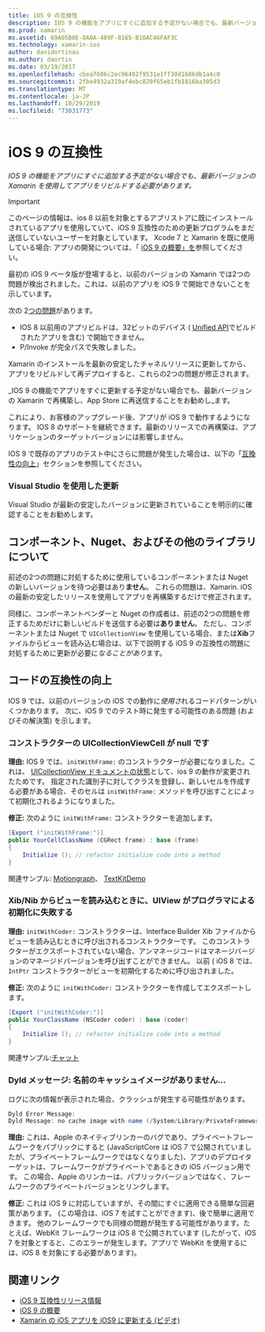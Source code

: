 ```yaml
---
title: iOS 9 の互換性
description: IOS 9 の機能をアプリにすぐに追加する予定がない場合でも、最新バージョンの Xamarin を使用してアプリをリビルドする必要があります。
ms.prod: xamarin
ms.assetid: 69A05B0E-8A0A-489F-8165-B10AC46FAF3C
ms.technology: xamarin-ios
author: davidortinau
ms.author: daortin
ms.date: 03/19/2017
ms.openlocfilehash: cbea7686c2ec96492f9531e1ff30d1686db1a4c0
ms.sourcegitcommit: 2fbe4932a319af4ebc829f65eb1fb1816ba305d3
ms.translationtype: MT
ms.contentlocale: ja-JP
ms.lasthandoff: 10/29/2019
ms.locfileid: "73031773"
---
```

# <a name="ios-9-compatibility"></a>iOS 9 の互換性

_IOS 9 の機能をアプリにすぐに追加する予定がない場合でも、最新バージョンの Xamarin を使用してアプリをリビルドする必要があります。_

> [!IMPORTANT]
> このページの情報は、ios 8 以前を対象とするアプリストアに既にインストールされているアプリを使用していて、iOS 9 互換性のための更新プログラムをまだ送信していないユーザーを対象としています。 Xcode 7 と Xamarin を既に使用している場合: アプリの開発については、「 [iOS 9 の概要」を](~/ios/platform/introduction-to-ios9/index.md)参照してください。

最初の iOS 9 ベータ版が登場すると、以前のバージョンの Xamarin では2つの問題が検出されました。これは、以前のアプリを iOS 9 で開始できないことを示しています。

次の 2[つの問題](https://forums.xamarin.com/discussion/comment/131529/#Comment_131529)があります。

- IOS 8 以前用のアプリビルドは、32ビットのデバイス ( [Unified API](~/cross-platform/macios/unified/index.md)でビルドされたアプリを含む) で開始できません。
- P/Invoke が完全パスで失敗しました。

Xamarin のインストールを最新の安定したチャネルリリースに更新してから、アプリをリビルドして再デプロイすると、これらの2つの問題が修正されます。

_IOS 9 の機能でアプリをすぐに更新する予定がない場合でも、最新バージョンの Xamarin で再構築し、App Store に再送信することをお勧めし_ます。

これにより、お客様のアップグレード後、アプリが iOS 9 で動作するようになります。
IOS 8 のサポートを継続できます。最新のリリースでの再構築は、アプリケーションのターゲットバージョンには影響しません。

IOS 9 で既存のアプリのテスト中にさらに問題が発生した場合は、以下の「[互換性の向上](#compat)」セクションを参照してください。

### <a name="updating-with-visual-studio"></a>Visual Studio を使用した更新

Visual Studio が最新の安定したバージョンに更新されていることを明示的に確認することをお勧めします。

## <a name="what-about-components-nugets-and-other-libraries"></a>コンポーネント、Nuget、およびその他のライブラリについて

前述の2つの問題に対処するために使用しているコンポーネントまたは Nuget の新しいバージョンを待つ必要はあり**ません**。
これらの問題は、Xamarin. iOS の最新の安定したリリースを使用してアプリを再構築するだけで修正されます。

同様に、コンポーネントベンダーと Nuget の作成者は、前述の2つの問題を修正するためだけに新しいビルドを送信する必要は**ありません**。 ただし、コンポーネントまたは Nuget で `UICollectionView` を使用している場合、または**Xib**ファイルからビューを読み込む場合は、以下で説明する iOS 9 の互換性の問題に対処するために更新が必要に*なることがあり*ます。

<a name="compat" />

## <a name="improving-compatibility-in-your-code"></a>コードの互換性の向上

IOS 9 では、以前のバージョンの iOS での動作に*使用さ*れるコードパターンがいくつかあります。 次に、iOS 9 でのテスト時に発生する可能性のある問題 (およびその解決策) を示します。

### <a name="uicollectionviewcellcontentview-is-null-in-constructors"></a>コンストラクターの UICollectionViewCell が null です

**理由:** IOS 9 では、`initWithFrame:` のコンストラクターが必要になりました。これは、 [UICollectionView ドキュメントの状態](https://developer.apple.com/library/ios/documentation/UIKit/Reference/UICollectionView_class/#//apple_ref/occ/instm/UICollectionView/dequeueReusableCellWithReuseIdentifier:forIndexPath)として、ios 9 の動作が変更されたためです。 指定された識別子に対してクラスを登録し、新しいセルを作成する必要がある場合、そのセルは `initWithFrame:` メソッドを呼び出すことによって初期化されるようになりました。

**修正:** 次のように `initWithFrame:` コンストラクターを追加します。

```csharp
[Export ("initWithFrame:")]
public YourCellClassName (CGRect frame) : base (frame)
{
    Initialize (); // refactor initialize code into a method
}
```

関連サンプル: [Motiongraph](https://github.com/xamarin/monotouch-samples/commit/3c1b7a4170c001e7290db9babb2b7a6dddeb8bcb)、 [TextKitDemo](https://github.com/xamarin/monotouch-samples/commit/23ea01b37326963b5ebf68bbcc1edd51c66a28d6)

### <a name="uiview-fails-to-init-with-coder-when-loading-a-view-from-a-xibnib"></a>Xib/Nib からビューを読み込むときに、UIView がプログラマによる初期化に失敗する

**理由:** `initWithCoder:` コンストラクターは、Interface Builder Xib ファイルからビューを読み込むときに呼び出されるコンストラクターです。 このコンストラクターがエクスポートされていない場合、アンマネージコードはマネージバージョンのマネージドバージョンを呼び出すことができません。 以前 ( iOS 8 では、`IntPtr` コンストラクターがビューを初期化するために呼び出されました。

**修正:** 次のように `initWithCoder:` コンストラクターを作成してエクスポートします。

```csharp
[Export ("initWithCoder:")]
public YourClassName (NSCoder coder) : base (coder)
{
    Initialize (); // refactor initialize code into a method
}
```

関連サンプル:[チャット](https://github.com/xamarin/monotouch-samples/commit/7b81138d52e5f3f1aa3769fcb08f46122e9b6a88)

### <a name="dyld-message-no-cache-image-with-name"></a>Dyld メッセージ: 名前のキャッシュイメージがありません...

ログに次の情報が表示された場合、クラッシュが発生する可能性があります。

```csharp
Dyld Error Message:
Dyld Message: no cache image with name (/System/Library/PrivateFrameworks/JavaScriptCore.framework/JavaScriptCore)
```

**理由:** これは、Apple のネイティブリンカーのバグであり、プライベートフレームワークをパブリックにすると (JavaScriptCore は iOS 7 で公開されていましたが、プライベートフレームワークではなくなりました)、アプリのデプロイターゲットは、フレームワークがプライベートであるときの iOS バージョン用です。 この場合、Apple のリンカーは、パブリックバージョンではなく、フレームワークのプライベートバージョンとリンクします。

**修正:** これは iOS 9 に対応していますが、その間にすぐに適用できる簡単な回避策があります。 (この場合は、iOS 7 を試すことができます)、後で簡単に適用できます。 他のフレームワークでも同様の問題が発生する可能性があります。たとえば、WebKit フレームワークは iOS 8 で公開されています (したがって、iOS 7 を対象とすると、このエラーが発生します。アプリで WebKit を使用するには、iOS 8 を対象にする必要があります)。

## <a name="related-links"></a>関連リンク

- [iOS 9 互換性リリース情報](https://releases.xamarin.com/ios-hotfix-for-ios-9-preview-xcode-6/)
- [iOS 9 の概要](~/ios/platform/introduction-to-ios9/index.md)
- [Xamarin の iOS アプリを iOS9 に更新する (ビデオ)](https://university.xamarin.com/lightninglectures/Updating-your-XamariniOS-apps-to-iOS9)
